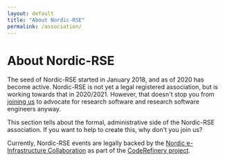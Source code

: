 ```yaml
---
layout: default
title: "About Nordic-RSE"
permalink: /association/
---
```


# About Nordic-RSE

The seed of Nordic-RSE started in January 2018, and as of 2020 has
become active.  Nordic-RSE is not yet a legal registered association,
but is working towards that in 2020/2021.  However, that doesn't stop
you from [joining us](/communities/join/) to advocate for research
software and research software engineers anyway.

This section tells about the formal, administrative side of the
Nordic-RSE association.  If you want to help to create this, why don't
you join us?

Currently, Nordic-RSE events are legally backed by the [Nordic
e-Infrastructure Collaboration](https://neic.no) as part of the
[CodeRefinery project](https://coderefinery.org).
